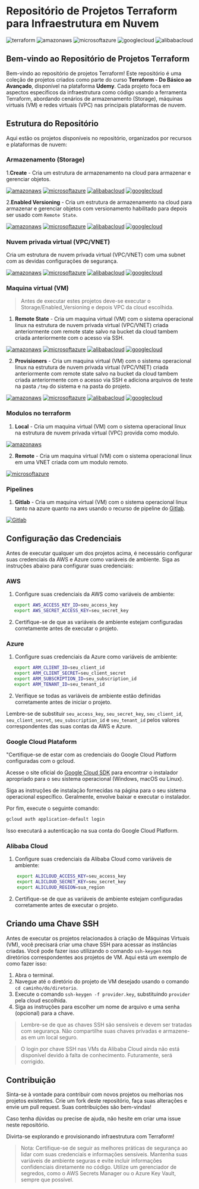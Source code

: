 # Repositório de Projetos Terraform para Infraestrutura em Nuvem

![terraform](https://img.shields.io/badge/-terraform-white?style=for-the-badge&logo=terraform&color=7B42BC&logoColor=white)
![amazonaws](https://img.shields.io/badge/-Amazon_AWS-white?style=for-the-badge&logo=amazonaws&color=232F3E&logoColor=white)
![microsoftazure](https://img.shields.io/badge/-Microsoft_Azure-white?style=for-the-badge&logo=microsoftazure&color=0078D7&logoColor=white)
![googlecloud](https://img.shields.io/badge/-Google_Cloud_Platform-white?style=for-the-badge&logo=googlecloud&color=0078D7&logoColor=white)
![alibabacloud](https://img.shields.io/badge/-Alibaba_Cloud-white?style=for-the-badge&logo=alibabacloud&color=FF6A00&logoColor=white)

## Bem-vindo ao Repositório de Projetos Terraform

Bem-vindo ao repositório de projetos Terraform! Este repositório é uma coleção de projetos criados como parte do curso **Terraform - Do Básico ao Avançado**, disponível na plataforma **Udemy**. Cada projeto foca em aspectos específicos da infraestrutura como código usando a ferramenta Terraform, abordando cenários de armazenamento (Storage), máquinas virtuais (VM) e redes virtuais (VPC) nas principais plataformas de nuvem.

## Estrutura do Repositório

Aqui estão os projetos disponíveis no repositório, organizados por recursos e plataformas de nuvem:

### Armazenamento (Storage)
1.**Create** - Cria um estrutura de armazenamento na cloud para armazenar e gerenciar objetos.

[![amazonaws](https://img.shields.io/badge/-AWS-white?style=for-the-badge&logo=amazonaws&color=232F3E&logoColor=white)](./Storage/Create/AWS/readme.md)
[![microsoftazure](https://img.shields.io/badge/-Azure-white?style=for-the-badge&logo=microsoftazure&color=0078D7&logoColor=white)](./Storage/Create/Azure/readme.md)
[![alibabacloud](https://img.shields.io/badge/-Alibaba-white?style=for-the-badge&logo=alibabacloud&color=FF6A00&logoColor=white)](./Storage/Create/Alibaba/readme.md)
[![googlecloud](https://img.shields.io/badge/-GCP-white?style=for-the-badge&logo=googlecloud&color=0078D7&logoColor=white)](./Storage/Create/GCP/readme.md)

2.**Enabled Versioning** - Cria um estrutura de armazenamento na cloud para armazenar e gerenciar objetos com versionamento habilitado para depois ser usado com `Remote State`.

[![amazonaws](https://img.shields.io/badge/-AWS-white?style=for-the-badge&logo=amazonaws&color=232F3E&logoColor=white)](./Storage/Enabled_Versioning/AWS/readme.md)
[![microsoftazure](https://img.shields.io/badge/-Azure-white?style=for-the-badge&logo=microsoftazure&color=0078D7&logoColor=white)](./Storage/Enabled_Versioning/Azure/readme.md)
[![alibabacloud](https://img.shields.io/badge/-Alibaba-white?style=for-the-badge&logo=alibabacloud&color=FF6A00&logoColor=white)](./Storage/Enabled_Versioning/Alibaba/readme.md)
[![googlecloud](https://img.shields.io/badge/-GCP-white?style=for-the-badge&logo=googlecloud&color=0078D7&logoColor=white)](./Storage/Enabled_Versioning/GCP/readme.md)

### Nuvem privada virtual (VPC/VNET)

Cria um estrutura de nuvem privada virtual (VPC/VNET) com uma subnet com as devidas configurações de segurança.

[![amazonaws](https://img.shields.io/badge/-AWS-white?style=for-the-badge&logo=amazonaws&color=232F3E&logoColor=white)](./VPC/AWS/readme.md)
[![microsoftazure](https://img.shields.io/badge/-Azure-white?style=for-the-badge&logo=microsoftazure&color=0078D7&logoColor=white)](./VPC/Azure/readme.md)
[![alibabacloud](https://img.shields.io/badge/-Alibaba-white?style=for-the-badge&logo=alibabacloud&color=FF6A00&logoColor=white)](./VPC/Alibaba/readme.md)
[![googlecloud](https://img.shields.io/badge/-GCP-white?style=for-the-badge&logo=googlecloud&color=0078D7&logoColor=white)](./VPC/GCP/readme.md)


### Maquina virtual (VM)

> Antes de executar estes projetos deve-se executar o Storage/Enabled_Versioning e depois VPC da cloud escolhida.

1. **Remote State** - Cria um maquina virtual (VM) com o sistema operacional linux na estrutura de nuvem privada virtual (VPC/VNET) criada anteriormente com remote state salvo na bucket da cloud tambem criada anteriormente com o acesso via SSH.

[![amazonaws](https://img.shields.io/badge/-AWS-white?style=for-the-badge&logo=amazonaws&color=232F3E&logoColor=white)](./VM/Remote%20State/AWS/readme.md)
[![microsoftazure](https://img.shields.io/badge/-Azure-white?style=for-the-badge&logo=microsoftazure&color=0078D7&logoColor=white)](./VM/Remote%20State/Azure/readme.md)
[![alibabacloud](https://img.shields.io/badge/-Alibaba-white?style=for-the-badge&logo=alibabacloud&color=FF6A00&logoColor=white)](./VM/Remote%20State/Alibaba/readme.md)
[![googlecloud](https://img.shields.io/badge/-GCP-white?style=for-the-badge&logo=googlecloud&color=0078D7&logoColor=white)](./VM/Remote%20State/GCP/readme.md)

2. **Provisioners** - Cria um maquina virtual (VM) com o sistema operacional linux na estrutura de nuvem privada virtual (VPC/VNET) criada anteriormente com remote state salvo na bucket da cloud tambem criada anteriormente com o acesso via SSH e adiciona arquivos de teste na pasta `/tmp` do sistema e na pasta do projeto.

[![amazonaws](https://img.shields.io/badge/-AWS-white?style=for-the-badge&logo=amazonaws&color=232F3E&logoColor=white)](./VM/Provisioners/AWS/readme.md)
[![microsoftazure](https://img.shields.io/badge/-Azure-white?style=for-the-badge&logo=microsoftazure&color=0078D7&logoColor=white)](./VM/Provisioners/Azure/readme.md)
[![alibabacloud](https://img.shields.io/badge/-Alibaba-white?style=for-the-badge&logo=alibabacloud&color=FF6A00&logoColor=white)](./VM/Provisioners/Alibaba/readme.md)
[![googlecloud](https://img.shields.io/badge/-GCP-white?style=for-the-badge&logo=googlecloud&color=0078D7&logoColor=white)](./VM/Provisioners/GCP/readme.md)


### Modulos no terraform

1. **Local** - Cria um maquina virtual (VM) com o sistema operacional linux na estrutura de nuvem privada virtual (VPC) provida como modulo.

[![amazonaws](https://img.shields.io/badge/-AWS-white?style=for-the-badge&logo=amazonaws&color=232F3E&logoColor=white)](./Module/Local/readme.md)

2. **Remote** - Cria um maquina virtual (VM) com o sistema operacional linux em uma VNET criada com um modulo remoto.

[![microsoftazure](https://img.shields.io/badge/-Azure-white?style=for-the-badge&logo=microsoftazure&color=0078D7&logoColor=white)](./Module/Remote/readme.md)

### Pipelines

1. **Gitlab** - Cria um maquina virtual (VM) com o sistema operacional linux tanto na azure quanto na aws usando o recurso de pipeline do [Gitlab](https://gitlab.com/SilvioCavalcantiBonfim/gitlab-ci).

[![Gitlab](https://img.shields.io/badge/-Gitlab-white?style=for-the-badge&logo=gitlab&color=FC6D26&logoColor=white)](./Pipeline/Gitlab/README.md)

## Configuração das Credenciais

Antes de executar qualquer um dos projetos acima, é necessário configurar suas credenciais da AWS e Azure como variáveis de ambiente. Siga as instruções abaixo para configurar suas credenciais:

### AWS

1. Configure suas credenciais da AWS como variáveis de ambiente:
```bash
   export AWS_ACCESS_KEY_ID=seu_access_key
   export AWS_SECRET_ACCESS_KEY=seu_secret_key
```

2. Certifique-se de que as variáveis de ambiente estejam configuradas corretamente antes de executar o projeto.

### Azure

1. Configure suas credenciais da Azure como variáveis de ambiente:
```bash
   export ARM_CLIENT_ID=seu_client_id
   export ARM_CLIENT_SECRET=seu_client_secret
   export ARM_SUBSCRIPTION_ID=seu_subscription_id
   export ARM_TENANT_ID=seu_tenant_id
```
2. Verifique se todas as variáveis de ambiente estão definidas corretamente antes de iniciar o projeto.

Lembre-se de substituir `seu_access_key`, `seu_secret_key`, `seu_client_id`, `seu_client_secret`, `seu_subscription_id` e `seu_tenant_id` pelos valores correspondentes das suas contas da AWS e Azure.

### Google Cloud Plataform

"Certifique-se de estar com as credenciais do Google Cloud Platform configuradas com o gcloud.

Acesse o site oficial do [Google Cloud SDK](https://cloud.google.com/sdk/docs/install?hl=pt-br) para encontrar o instalador apropriado para o seu sistema operacional (Windows, macOS ou Linux).

Siga as instruções de instalação fornecidas na página para o seu sistema operacional específico. Geralmente, envolve baixar e executar o instalador.

Por fim, execute o seguinte comando:
```bash
gcloud auth application-default login
```
Isso executará a autenticação na sua conta do Google Cloud Platform.


### Alibaba Cloud

1. Configure suas credenciais da Alibaba Cloud como variáveis de ambiente:
```bash
    export ALICLOUD_ACCESS_KEY=seu_access_key
    export ALICLOUD_SECRET_KEY=seu_secret_key
    export ALICLOUD_REGION=sua_region
```

2. Certifique-se de que as variáveis de ambiente estejam configuradas corretamente antes de executar o projeto.

## Criando uma Chave SSH

Antes de executar os projetos relacionados à criação de Máquinas Virtuais (VM), você precisará criar uma chave SSH para acessar as instâncias criadas. Você pode fazer isso utilizando o comando `ssh-keygen` nos diretórios correspondentes aos projetos de VM. Aqui está um exemplo de como fazer isso:

1. Abra o terminal.
2. Navegue até o diretório do projeto de VM desejado usando o comando `cd caminho/do/diretorio`.
3. Execute o comando `ssh-keygen -f provider.key`, substituindo `provider` pela cloud escolhida.
4. Siga as instruções para escolher um nome de arquivo e uma senha (opcional) para a chave.

> Lembre-se de que as chaves SSH são sensíveis e devem ser tratadas com segurança. Não compartilhe suas chaves privadas e armazene-as em um local seguro.

> O login por chave SSH nas VMs da Alibaba Cloud ainda não está disponível devido à falta de conhecimento. Futuramente, será corrigido.

## Contribuição

Sinta-se à vontade para contribuir com novos projetos ou melhorias nos projetos existentes. Crie um fork deste repositório, faça suas alterações e envie um pull request. Suas contribuições são bem-vindas!

Caso tenha dúvidas ou precise de ajuda, não hesite em criar uma issue neste repositório.

Divirta-se explorando e provisionando infraestrutura com Terraform!

> Nota: Certifique-se de seguir as melhores práticas de segurança ao lidar com suas credenciais e informações sensíveis. Mantenha suas variáveis de ambiente seguras e evite incluir informações confidenciais diretamente no código. Utilize um gerenciador de segredos, como o AWS Secrets Manager ou o Azure Key Vault, sempre que possível.
